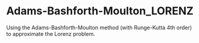 # Adams-Bashforth-Moulton_LORENZ
Using the Adams-Bashforth-Moulton method (with Runge-Kutta 4th order) to approximate the Lorenz problem.
